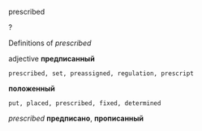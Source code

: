 prescribed

?


Definitions of _prescribed_

adjective
**предписанный**

    prescribed, set, preassigned, regulation, prescript
**положенный**

    put, placed, prescribed, fixed, determined

_prescribed_
**предписано**, **прописанный**
